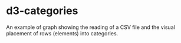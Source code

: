 # d3-categories


An example of graph showing the reading of a CSV file and the visual placement of rows (elements) into categories.